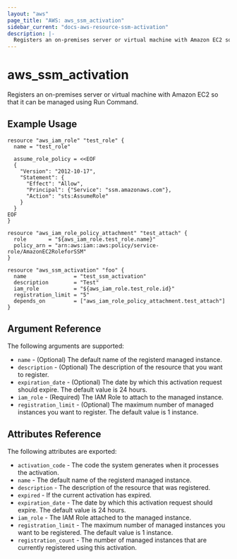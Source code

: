 ```yaml
---
layout: "aws"
page_title: "AWS: aws_ssm_activation"
sidebar_current: "docs-aws-resource-ssm-activation"
description: |-
  Registers an on-premises server or virtual machine with Amazon EC2 so that it can be managed using Run Command.
---
```


# aws\_ssm\_activation

Registers an on-premises server or virtual machine with Amazon EC2 so that it can be managed using Run Command.

## Example Usage

```hcl
resource "aws_iam_role" "test_role" {
  name = "test_role"

  assume_role_policy = <<EOF
  {
    "Version": "2012-10-17",
    "Statement": {
      "Effect": "Allow",
      "Principal": {"Service": "ssm.amazonaws.com"},
      "Action": "sts:AssumeRole"
    }
  }
EOF
}

resource "aws_iam_role_policy_attachment" "test_attach" {
  role       = "${aws_iam_role.test_role.name}"
  policy_arn = "arn:aws:iam::aws:policy/service-role/AmazonEC2RoleforSSM"
}

resource "aws_ssm_activation" "foo" {
  name               = "test_ssm_activation"
  description        = "Test"
  iam_role           = "${aws_iam_role.test_role.id}"
  registration_limit = "5"
  depends_on         = ["aws_iam_role_policy_attachment.test_attach"]
}
```

## Argument Reference

The following arguments are supported:

* `name` - (Optional) The default name of the registerd managed instance.
* `description` - (Optional) The description of the resource that you want to register.
* `expiration_date` - (Optional) The date by which this activation request should expire. The default value is 24 hours.
* `iam_role` - (Required) The IAM Role to attach to the managed instance.
* `registration_limit` - (Optional) The maximum number of managed instances you want to register. The default value is 1 instance.

## Attributes Reference

The following attributes are exported:

* `activation_code` - The code the system generates when it processes the activation.
* `name` - The default name of the registerd managed instance.
* `description` - The description of the resource that was registered.
* `expired` - If the current activation has expired.
* `expiration_date` - The date by which this activation request should expire. The default value is 24 hours.
* `iam_role` - The IAM Role attached to the managed instance.
* `registration_limit` - The maximum number of managed instances you want to be registered. The default value is 1 instance.
* `registration_count` - The number of managed instances that are currently registered using this activation.
